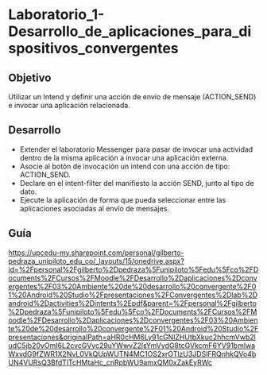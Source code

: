 # Laboratorio_1-Desarrollo_de_aplicaciones_para_dispositivos_convergentes

## Objetivo

Utilizar un Intend  y definir una acción de envío de mensaje (ACTION_SEND) e invocar una aplicación relacionada.

## Desarrollo

   * Extender el laboratorio Messenger para pasar de invocar una actividad dentro de la misma aplicación a invocar una aplicación externa.
   * Asocie al botón de invocación un intend con una acción de tipo: ACTION_SEND.
   * Declare en el intent-filter del manifiesto la acción SEND, junto al tipo de dato.
   * Ejecute la aplicación de forma que pueda seleccionar entre las aplicaciones asociadas al envío de mensajes.

## Guía
https://upcedu-my.sharepoint.com/personal/gilberto-pedraza_unipiloto_edu_co/_layouts/15/onedrive.aspx?id=%2Fpersonal%2Fgilberto%2Dpedraza%5Funipiloto%5Fedu%5Fco%2FDocuments%2FCursos%2FMoodle%2FDesarrollo%2Daplicaciones%2Dconvergentes%2F03%20Ambiente%20de%20desarrollo%20convergente%2F01%20Android%20Studio%2Fpresentaciones%2FConvergentes%2Dlab%2Dandroid%2Dactivities%2Dintents%2Epdf&parent=%2Fpersonal%2Fgilberto%2Dpedraza%5Funipiloto%5Fedu%5Fco%2FDocuments%2FCursos%2FMoodle%2FDesarrollo%2Daplicaciones%2Dconvergentes%2F03%20Ambiente%20de%20desarrollo%20convergente%2F01%20Android%20Studio%2Fpresentaciones&originalPath=aHR0cHM6Ly91cGNlZHUtbXkuc2hhcmVwb2ludC5jb20vOmI6L2cvcGVyc29uYWwvZ2lsYmVydG8tcGVkcmF6YV91bmlwaWxvdG9fZWR1X2NvL0VkQUpWUTN4MC1OS2xrOTlzU3JDSlFRQnhkQVo4bUN4VURsQ3BfdTlTcHMtaHc_cnRpbWU9amxQM0xZakEyRWc
